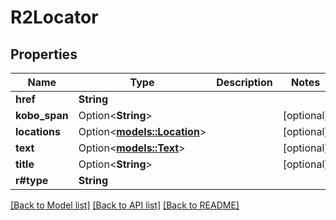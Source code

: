 # R2Locator

## Properties

Name | Type | Description | Notes
------------ | ------------- | ------------- | -------------
**href** | **String** |  | 
**kobo_span** | Option<**String**> |  | [optional]
**locations** | Option<[**models::Location**](Location.md)> |  | [optional]
**text** | Option<[**models::Text**](Text.md)> |  | [optional]
**title** | Option<**String**> |  | [optional]
**r#type** | **String** |  | 

[[Back to Model list]](../README.md#documentation-for-models) [[Back to API list]](../README.md#documentation-for-api-endpoints) [[Back to README]](../README.md)


